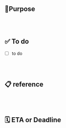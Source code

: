 ## 🎯Purpose
<!-- 이슈를 발행한 목적을 작성해주세요. -->
<!-- ex: 해결하고자 하는 문제 상황, 개발하려는 기능 등 -->

<br><br>

## ✅ To do
<!-- 해야할 일에 대해 작성하고, 트래킹 해주세요. -->
- [ ] to do

<br><br>

## 📋 reference
<!-- 아래와 같이 관련된 자료를 첨부해주세요. -->
<!-- ex: 참고한 근거가 되는 자료 -->
<!-- ex: 동기화나 학습을 위해 작성한 페이지 -->
<!-- ex: 관련 이슈나 PR -->

<br><br>

## 🗓️ ETA or Deadline
<!-- 예상 소요 시간 또는 데드라인을 작성해주세요. -->
